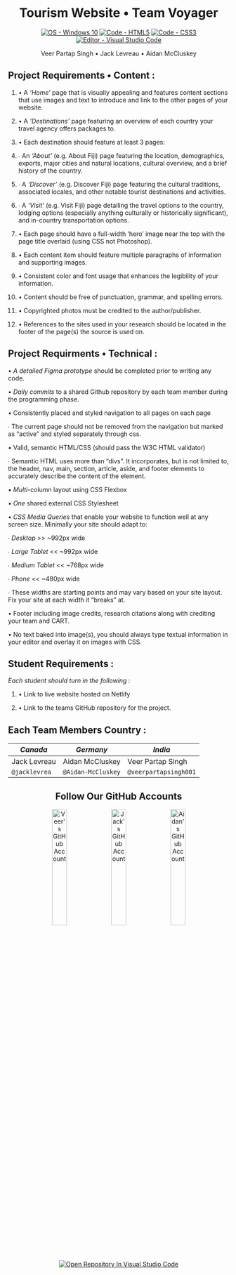 <!-- Header -->
<h1 align="center">Tourism Website • Team Voyager</h1>

<!-- Badges Generated With https://michaelcurrin.github.io/badge-generator/#/ -->
<p align="middle">
  <a href="https://"><img src="https://img.shields.io/badge/OS-Windows_10-blueviolet?logo=windows&logoColor=white" alt="OS - Windows 10"></a>
  <a href="https://"><img src="https://img.shields.io/badge/Code-HTML5-blueviolet?logo=html5&logoColor=white" alt="Code - HTML5"></a>
  <a href="https://"><img src="https://img.shields.io/badge/Code-CSS3-blueviolet?logo=css3&logoColor=white" alt="Code - CSS3"></a>
  <a href="https://"><img src="https://img.shields.io/badge/Editor-Visual_Studio_Code-blueviolet?logo=visualstudiocode" alt="Editor - Visual Studio Code"></a>
</p>

<!-- List Of Team Members Beneath The Header -->
<p align="center">Veer Partap Singh • Jack Levreau • Aidan McCluskey<p>

<!-- Website Requirements Found From https://classroom.google.com/u/3/c/MzgwNTU4NDY3MTky/a/NDM0NjE0Nzg0ODk0/details -->
<!-- Not Using For Now "<h2 align="middle">Project Requirements</h2>" -->

<!-- Content Project Requirements -->
<h2>Project Requirements • Content :</h2>

1. • A <i>‘Home’</i> page that is visually appealing and features content sections that use images and text to introduce and link to the other pages of your website.

2. • A <i>‘Destinations’</i> page featuring an overview of each country your travel agency offers packages to.

3. • Each destination should feature at least 3 pages:

4.  ∙ An <i>‘About’</i> (e.g. About Fiji) page featuring the location, demographics, exports, major cities and natural locations, cultural overview, and a brief history of the country.

5.  ∙ A <i>‘Discover’</i> (e.g. Discover Fiji) page featuring the cultural traditions, associated locales, and other notable tourist destinations and activities.

6.  ∙ A <i>‘Visit’</i> (e.g. Visit Fiji) page detailing the travel options to the country, lodging options (especially anything culturally or historically significant), and in-country transportation options.

7. • Each page should have a full-width ‘hero’ image near the top with the page title overlaid (using CSS not Photoshop).

8. • Each content item should feature multiple paragraphs of information and supporting images.

9. • Consistent color and font usage that enhances the legibility of your information.

10. • Content should be free of punctuation, grammar, and spelling errors.

11. • Copyrighted photos must be credited to the author/publisher.

12. • References to the sites used in your research should be located in the footer of the page(s) the source is used on.

<!-- Technical Project Requirements -->
<h2>Project Requirments • Technical :</h2>

<p>• <i>A detailed Figma prototype</i> should be completed prior to writing any code.</p>

<p>• <i>Daily commits</i> to a shared Github repository by each team member during the programming phase.</p>

<p>• Consistently placed and styled navigation to all pages on each page</p>
 
<p>∙ The current page should not be removed from the navigation but marked as “active” and styled separately through css.</p>
  
<p>• Valid, semantic HTML/CSS (should pass the W3C HTML validator)</p>

<p>∙ Semantic HTML uses more than “divs”. It incorporates, but is not limited to, the header, nav, main, section, article, aside, and footer elements to accurately describe the content of the element.</p>

<p>• <i>Multi</i>-column layout using CSS Flexbox</p>
  
<p>• <i>One</i> shared external CSS Stylesheet</p>
  
<p>• <i>CSS Media Queries</i> that enable your website to function well at any screen size. Minimally your site should adapt to:</p>
  
<p>∙ <i>Desktop</i> >> ~992px wide</p>

<p>∙ <i>Large Tablet</i> << ~992px wide</p>

<p>∙ <i>Medium Tablet</i> << ~768px wide</p>

<p>∙ <i>Phone</i> << ~480px wide</p>

<p>∙ These widths are starting points and may vary based on your site layout. Fix your site at each width it “breaks” at.</p>

<p>• Footer including image credits, research citations along with crediting your team and CART.</p>
  
<p>• No text baked into image(s), you should always type textual information in your editor and overlay it on images with CSS.</p>
              
<!-- Website Requirements Found From https://classroom.google.com/u/3/c/MzgwNTU4NDY3MTky/a/NDM0NjE0Nzg0ODk0/details -->
<h2>Student Requirements :</h2>

_Each student should turn in the following :_
1. • Link to live website hosted on Netlify

2. • Link to the teams GitHub repository for the project.
         
<!-- Chart Header -->
<h2>Each Team Members Country :</h2>

<!-- Chart Of Which Student Contributed To Which Country -->
| ***Canada***   | ***Germany***      | ***India***           |
| -------------- | ------------------ | --------------------- |
| Jack Levreau   | Aidan McCluskey    | Veer Partap Singh     |
| `@jacklevrea`  | `@Aidan-McCluskey` | `@veerpartapsingh001` |         
   
<!-- Links To Our GitHub Accounts , Somewhat As A Footer -->
<h2 align="center">Follow Our GitHub Accounts</h2>
              
<p align="middle">
  <a href="https://github.com/veerpartapsingh001" title="Go to Veer's GitHub profile"><img src="https://img.shields.io/static/v1?label=Follow&message=Veer Partap Singh&color=blueviolet&logo=github" alt="Veer's GitHub Account" width="26%"></a>
  <a href="https://github.com/jacklevrea" title="Go to Jack's GitHub profile"><img src="https://img.shields.io/static/v1?label=Follow&message=Jack Levreau&color=blueviolet&logo=github" alt="Jack's GitHub Account" width="26%"></a>
   <a href="https://github.com/Aidan-McCluskey" title="Go to Aidan's GitHub profile"><img src="https://img.shields.io/static/v1?label=Follow&message=Aidan McCluskey&color=blueviolet&logo=github" alt="Aidan's GitHub Account" width="26%"></a>
</p>

<p align="middle">
  <a href="https://classroom.github.com/assets/open-in-vscode-f059dc9a6f8d3a56e377f745f24479a46679e63a5d9fe6f495e02850cd0d8118.svg"><img src="https://img.shields.io/badge/Open_Repository_In-Visual_Studio_Code-blueviolet?logo=visualstudiocode" alt="Open Repository In Visual Studio Code"></a>
</p>
